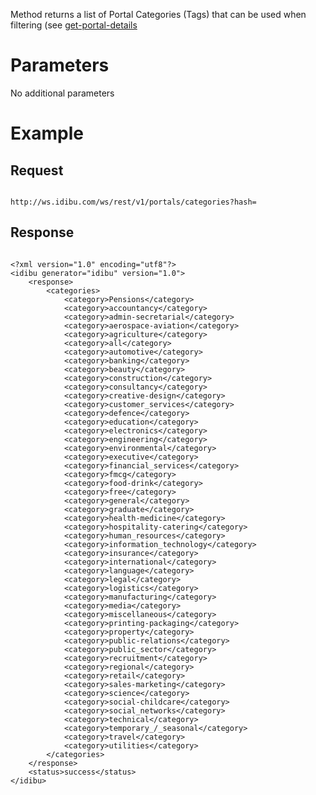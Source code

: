 <p>Method returns a list of Portal Categories (Tags) that can be used when filtering (see <a href="https://github.com/oneworldmarket/idibu-api/blob/master/webservices/portal-management/portal-details/get-portal-details.md" target="_blank">get-portal-details</a></p>
<h1>
	Parameters</h1>
<p>No additional parameters</p>
<h1>
	Example</h1>
<h2>
	Request</h2>
<pre>
<code>
http://ws.idibu.com/ws/rest/v1/portals/categories?hash=<your hash>
</code></pre>
<h2>
	Response</h2>
<pre>
<code type="xml">
&lt;?xml version=&quot;1.0&quot; encoding=&quot;utf8&quot;?&gt;
&lt;idibu generator=&quot;idibu&quot; version=&quot;1.0&quot;&gt;
    &lt;response&gt;
        &lt;categories&gt;
            &lt;category&gt;Pensions&lt;/category&gt;
            &lt;category&gt;accountancy&lt;/category&gt;
            &lt;category&gt;admin-secretarial&lt;/category&gt;
            &lt;category&gt;aerospace-aviation&lt;/category&gt;
            &lt;category&gt;agriculture&lt;/category&gt;
            &lt;category&gt;all&lt;/category&gt;
            &lt;category&gt;automotive&lt;/category&gt;
            &lt;category&gt;banking&lt;/category&gt;
            &lt;category&gt;beauty&lt;/category&gt;
            &lt;category&gt;construction&lt;/category&gt;
            &lt;category&gt;consultancy&lt;/category&gt;
            &lt;category&gt;creative-design&lt;/category&gt;
            &lt;category&gt;customer_services&lt;/category&gt;
            &lt;category&gt;defence&lt;/category&gt;
            &lt;category&gt;education&lt;/category&gt;
            &lt;category&gt;electronics&lt;/category&gt;
            &lt;category&gt;engineering&lt;/category&gt;
            &lt;category&gt;environmental&lt;/category&gt;
            &lt;category&gt;executive&lt;/category&gt;
            &lt;category&gt;financial_services&lt;/category&gt;
            &lt;category&gt;fmcg&lt;/category&gt;
            &lt;category&gt;food-drink&lt;/category&gt;
            &lt;category&gt;free&lt;/category&gt;
            &lt;category&gt;general&lt;/category&gt;
            &lt;category&gt;graduate&lt;/category&gt;
            &lt;category&gt;health-medicine&lt;/category&gt;
            &lt;category&gt;hospitality-catering&lt;/category&gt;
            &lt;category&gt;human_resources&lt;/category&gt;
            &lt;category&gt;information_technology&lt;/category&gt;
            &lt;category&gt;insurance&lt;/category&gt;
            &lt;category&gt;international&lt;/category&gt;
            &lt;category&gt;language&lt;/category&gt;
            &lt;category&gt;legal&lt;/category&gt;
            &lt;category&gt;logistics&lt;/category&gt;
            &lt;category&gt;manufacturing&lt;/category&gt;
            &lt;category&gt;media&lt;/category&gt;
            &lt;category&gt;miscellaneous&lt;/category&gt;
            &lt;category&gt;printing-packaging&lt;/category&gt;
            &lt;category&gt;property&lt;/category&gt;
            &lt;category&gt;public-relations&lt;/category&gt;
            &lt;category&gt;public_sector&lt;/category&gt;
            &lt;category&gt;recruitment&lt;/category&gt;
            &lt;category&gt;regional&lt;/category&gt;
            &lt;category&gt;retail&lt;/category&gt;
            &lt;category&gt;sales-marketing&lt;/category&gt;
            &lt;category&gt;science&lt;/category&gt;
            &lt;category&gt;social-childcare&lt;/category&gt;
            &lt;category&gt;social_networks&lt;/category&gt;
            &lt;category&gt;technical&lt;/category&gt;
            &lt;category&gt;temporary_/_seasonal&lt;/category&gt;
            &lt;category&gt;travel&lt;/category&gt;
            &lt;category&gt;utilities&lt;/category&gt;
        &lt;/categories&gt;
    &lt;/response&gt;
    &lt;status&gt;success&lt;/status&gt;
&lt;/idibu&gt;
</code></pre>
